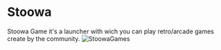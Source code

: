 # Stoowa
Stoowa Game
it's a launcher with wich you can play retro/arcade games create by the community.
![StoowaGames](http://giorty.fr/img/facebook_cover_photo_1.png)
